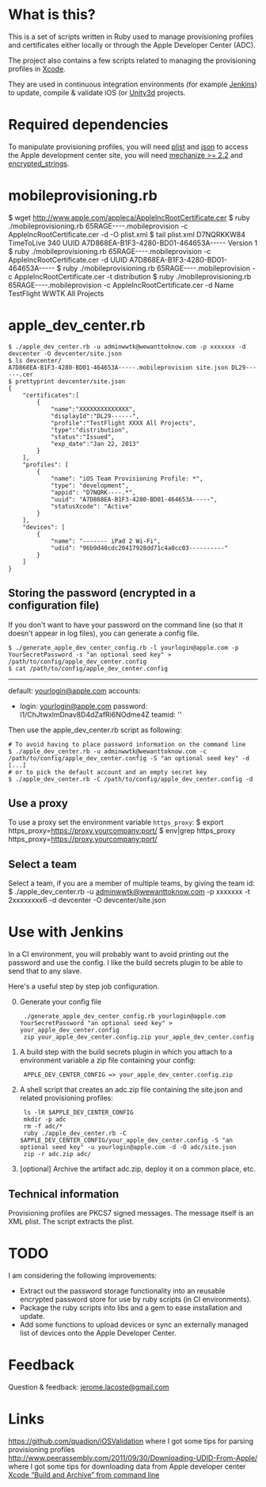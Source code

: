 # What is this? #

This is a set of scripts written in Ruby used to manage provisioning profiles and certificates either locally or through the Apple Developer Center (ADC).

The project also contains a few scripts related to managing the provisioning profiles in [Xcode](iOSprovisioningprofiles/tree/master/xcode/).

They are used in continuous integration environments (for example  [Jenkins](http://jenkins-ci.org)) to update, compile & validate iOS (or [Unity3d](http://unity3d.com) projects.

# Required dependencies #

To manipulate provisioning profiles, you will need [plist](http://plist.rubyforge.org/Plist.html) and [json](http://flori.github.com/json/)
to access the Apple development center site, you will need [mechanize >= 2.2](http://mechanize.rubyforge.org/) and [encrypted_strings](https://github.com/pluginaweek/encrypted_strings).

# mobileprovisioning.rb #
  
  $ wget http://www.apple.com/appleca/AppleIncRootCertificate.cer
	$ ruby ./mobileprovisioning.rb 65RAGE----.mobileprovision -c AppleIncRootCertificate.cer -d -O plist.xml
	$ tail plist.xml
			<string>D7NQRKKW84</string>
			</array>
			<key>TimeToLive</key>
			<integer>340</integer>
			<key>UUID</key>
			<string>A7D868EA-B1F3-4280-BD01-464653A-----</string>
			<key>Version</key>
			<integer>1</integer>
		</dict>
	</plist>
	$ ruby ./mobileprovisioning.rb 65RAGE----.mobileprovision -c AppleIncRootCertificate.cer -d UUID
	A7D868EA-B1F3-4280-BD01-464653A-----
	$ ruby ./mobileprovisioning.rb 65RAGE----.mobileprovision -c AppleIncRootCertificate.cer -t
	distribution
	$ ruby ./mobileprovisioning.rb 65RAGE----.mobileprovision -c AppleIncRootCertificate.cer -d Name
	TestFlight WWTK All Projects

# apple_dev_center.rb #

	$ ./apple_dev_center.rb -u adminwwtk@wewanttoknow.com -p xxxxxxx -d devcenter -O devcenter/site.json
	$ ls devcenter/
	A7D868EA-B1F3-4280-BD01-464653A-----.mobileprovision site.json DL29------.cer
	$ prettyprint devcenter/site.json
	{
	    "certificates":[
	        {
	    	    "name":"XXXXXXXXXXXXXX",
	    	    "displayId":"DL29------",
	    	    "profile":"TestFlight XXXX All Projects",
	    	    "type":"distribution",
	    	    "status":"Issued",
	    	    "exp_date":"Jan 22, 2013"
	    	}
	    ],
	    "profiles": [
	        {
	            "name": "iOS Team Provisioning Profile: *",
	            "type": "development",
				"appid": "D7NQRK----.*",
	            "uuid": "A7D868EA-B1F3-4280-BD01-464653A-----",
	            "statusXcode": "Active"
	        }
	    ],
	    "devices": [
	        {
	            "name": "------- iPad 2 Wi-Fi",
	            "udid": "96b9d40cdc20417928dd71c4a0cc03----------"
	        }
	    ]
	}

## Storing the password (encrypted in a configuration file) ##

If you don't want to have your password on the command line (so that it doesn't appear in log files), you can generate a config file.

	$ ./generate_apple_dev_center_config.rb -l yourlogin@apple.com -p YourSecretPassword -s "an optional seed key" > /path/to/config/apple_dev_center.config
	$ cat /path/to/config/apple_dev_center.config
  ---
  default: yourlogin@apple.com
  accounts:
  - login: yourlogin@apple.com
    password: l1/ChJtwxlmDnav8D4dZafRi6NOdme4Z
    teamid: ''

Then use the apple_dev_center.rb script as following:

	# To avoid having to place password information on the command line
	$ ./apple_dev_center.rb -u adminwwtk@wewanttoknow.com -c /path/to/config/apple_dev_center.config -S "an optional seed key" -d
	[...]
	# or to pick the default account and an empty secret key
	$ ./apple_dev_center.rb -C /path/to/config/apple_dev_center.config -d
	
## Use a proxy ##

To use a proxy set the environment variable `https_proxy`:
  $ export https_proxy=https://proxy.yourcompany:port/
  $ env|grep https_proxy
  https_proxy=https://proxy.yourcompany:port/

## Select a team ##

Select a team, if you are a member of multiple teams, by giving the team id:
	$ ./apple_dev_center.rb -u adminwwtk@wewanttoknow.com -p xxxxxxx -t 2xxxxxxxx6 -d devcenter -O devcenter/site.json

# Use with Jenkins #

In a CI environment, you will probably want to avoid printing out the password and use the config. I like the build secrets plugin to be able to send that to any slave.
	
Here's a useful step by step job configuration.

0. Generate your config file

		./generate_apple_dev_center_config.rb yourlogin@apple.com YourSecretPassword "an optional seed key" > your_apple_dev_center.config
		zip your_apple_dev_center.config.zip your_apple_dev_center.config

1. A build step with the build secrets plugin in which you attach to a environment variable a zip file containing your config:

    	APPLE_DEV_CENTER_CONFIG => your_apple_dev_center.config.zip

2. A shell script that creates an adc.zip file containing the site.json and related provisioning profiles:

		ls -lR $APPLE_DEV_CENTER_CONFIG
		mkdir -p adc
		rm -f adc/*
		ruby ./apple_dev_center.rb -C $APPLE_DEV_CENTER_CONFIG/your_apple_dev_center.config -S "an optional seed key" -u yourlogin@apple.com -d -O adc/site.json
		zip -r adc.zip adc/

3. [optional] Archive the artifact adc.zip, deploy it on a common place, etc.

## Technical information ##

Provisioning profiles are PKCS7 signed messages. The message itself is an XML plist. The script extracts the plist.

# TODO #

I am considering the following improvements:

  * Extract out the password storage functionality into an reusable encrypted password store for use by ruby scripts (in CI environments).
  * Package the ruby scripts into libs and a gem to ease installation and update.
  * Add some functions to upload devices or sync an externally managed list of devices onto the Apple Developer Center.

# Feedback #

Question & feedback: jerome.lacoste@gmail.com

# Links #

https://github.com/quadion/iOSValidation where I got some tips for parsing provisioning profiles
http://www.peerassembly.com/2011/09/30/Downloading-UDID-From-Apple/ where I got some tips for downloading data from Apple developer center
[Xcode “Build and Archive” from command line](http://stackoverflow.com/questions/2664885/xcode-build-and-archive-from-command-line/10981634#10981634)
